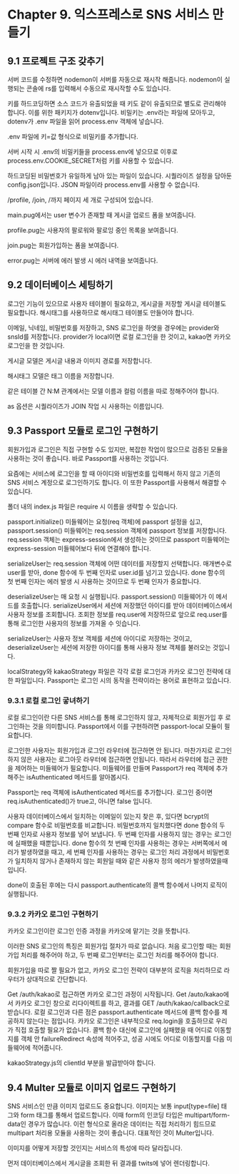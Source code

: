 # Chapter 9. 익스프레스로 SNS 서비스 만들기

## 9.1 프로젝트 구조 갖추기

서버 코드를 수정하면 nodemon이 서버를 자동으로 재시작 해줍니다.
nodemon이 실행되는 콘솔에 rs를 입력해서 수동으로 재시작할 수도 있습니다.

키를 하드코딩하면 소스 코드가 유출되었을 때 키도 같이 유출되므로 별도로 관리해야 합니다.
이를 위한 패키지가 dotenv입니다.
비밀키는 .env라는 파일에 모아두고, dotenv가 .env 파일을 읽어 process.env 객체에 넣습니다.

.env 파일에 키=값 형식으로 비밀키를 추가합니다.

서버 시작 시 .env의 비밀키들을 process.env에 넣으므로 이후로 process.env.COOKIE_SECRET처럼 키를 사용할 수 있습니다.

하드코딩된 비밀번호가 유일하게 남아 있는 파일이 있습니다.
시퀄라이즈 설정을 담아둔 config.json입니다.
JSON 파일이라 process.env를 사용할 수 없습니다.

/profile, /join, /까지 페이지 세 개로 구성되어 있습니다.

main.pug에서는 user 변수가 존재할 때 게시글 업로드 폼을 보여줍니다.

profile.pug는 사용자의 팔로워와 팔로잉 중인 목록을 보여줍니다.

join.pug는 회원가입하는 폼을 보여줍니다.

error.pug는 서버에 에러 발생 시 에러 내역을 보여줍니다.

## 9.2 데이터베이스 세팅하기

로그인 기능이 있으므로 사용자 테이블이 필요하고, 게시글을 저장할 게시글 테이블도 필요합니다.
해시태그를 사용하므로 해시태그 테이블도 만들어야 합니다.

이메일, 닉네임, 비밀번호를 저장하고, SNS 로그인을 하엿을 경우에는 provider와 snsId를 저장합니다.
provider가 local이면 로컬 로그인을 한 것이고, kakao면 카카오 로그인을 한 것입니다.

게시글 모델은 게시글 내용과 이미지 경로를 저장합니다.

해시태그 모델은 태그 이름을 저장합니다.

같은 테이블 간 N:M 관계에서는 모델 이름과 컬럼 이름을 따로 정해주어야 합니다.

as 옵션은 시퀄라이즈가 JOIN 작업 시 사용하는 이름입니다.

## 9.3 Passport 모듈로 로그인 구현하기

회원가입과 로그인은 직접 구현할 수도 있지만, 복잡한 작업이 많으므로 검증된 모듈을 사용하는 것이 좋습니다.
바로 Passport를 사용하는 것입니다.

요즘에는 서비스에 로그인을 할 때 아이디와 비밀번호를 입력해서 하지 않고 기존의 SNS 서비스 계정으로 로그인하기도 합니다.
이 또한 Passport를 사용해서 해결할 수 있습니다.

폴더 내의 index.js 파일은 require 시 이름을 생략할 수 있습니다.

passport.initialize() 미들웨어는 요청(req 객체)에 passport 설정을 심고, passport.session() 미들웨어는 req.session 객체에 passport 정보를 저장합니다.
req.session 객체는 express-session에서 생성하는 것이므로 passport 미들웨어는 express-session 미들웨어보다 뒤에 연결해야 합니다.

serializeUser는 req.session 객체에 어떤 데이터를 저장할지 선택합니다.
매개변수로 user를 받아, done 함수에 두 번째 인자로 user.id를 넘기고 있습니다.
done 함수의 첫 번째 인자는 에러 발생 시 사용하는 것이므로 두 번째 인자가 중요합니다.

deserializeUser는 매 요청 시 실행됩니다.
passport.session() 미들웨어가 이 메서드를 호출합니다.
serializeUser에서 세션에 저장했던 아이디를 받아 데이터베이스에서 사용자 정보를 조회합니다.
조회한 정보를 req.user에 저장하므로 앞으로 req.user를 통해 로그인한 사용자의 정보를 가져올 수 잇습니다.

serializeUser는 사용자 정보 객체를 세션에 아이디로 저장하는 것이고, deserializeUser는 세션에 저장한 아이디를 통해 사용자 정보 객체를 불러오는 것입니다.

localStrategy와 kakaoStrategy 파일은 각각 로컬 로그인과 카카오 로그인 전략에 대한 파일입니다.
Passport는 로그인 시의 동작을 전략이라는 용어로 표현하고 있습니다.

### 9.3.1 로컬 로그인 궇녀하기

로컬 로그인이란 다른 SNS 서비스를 통해 로그인하지 않고, 자체적으로 회원가입 후 로그인하는 것을 의미합니다.
Passport에서 이를 구현하려면 passport-local 모듈이 필요합니다.

로그인한 사용자는 회원가입과 로그인 라우터에 접근하면 안 됩니다.
마찬가지로 로그인하지 않은 사용자는 로그아웃 라우터에 접근하면 안됩니다.
따라서 라우터에 접근 권한을 제어하는 미들웨어가 필요합니다.
미들웨어를 만들며 Passport가 req 객체에 추가해주는 isAuthenticated 메서드를 알아봅시다.

Passport는 req 객체에 isAuthenticated 메서드를 추가합니다.
로그인 중이면 req.isAuthenticated()가 true고, 아니면 false 입니다.

사용자 데이터베이스에서 일치하는 이메일이 있는지 찾은 후, 있다면 bcrypt의 compare 함수로 비밀번호를 비교합니다.
비밀번호까지 일치했다면 done 함수의 두 번째 인자로 사용자 정보를 넣어 보냅니다.
두 번째 인자를 사용하지 않는 경우는 로그인에 실패했을 때뿐입니다.
done 함수의 첫 번째 인자를 사용하는 경우는 서버쪽에서 에러가 발생하였을 때고, 세 번째 인자를 사용하는 경우는 로그인 처리 과정에서 비밀번호가 일치하지 않거나 존재하지 않는 회원일 때와 같은 사용자 정의 에러가 발생하였을때입니다.

done이 호출된 후에는 다시 passport.authenticate의 콜백 함수에서 나머지 로직이 실행됩니다.

### 9.3.2 카카오 로그인 구현하기

카카오 로그인이란 로그인 인증 과정을 카카오에 맡기는 것을 뜻합니다.

이러한 SNS 로그인의 특징은 회원가입 절차가 따로 없습니다.
처음 로그인할 때는 회원가입 처리를 해주어야 하고, 두 번째 로그인부터는 로그인 처리를 해주어야 합니다.

회원가입을 따로 짤 필요가 없고, 카카오 로그인 전략이 대부분의 로직을 처리하므로 라우터가 상대적으로 간단합니다.

Get /auth/kakao로 접근하면 카카오 로그인 과정이 시작됩니다.
Get /auto/kakao에서 카카오 로그인 창으로 리다이렉트를 하고, 결과를 GET /auth/kakao/callback으로 받습니다.
로컬 로그인과 다른 점은 passport.authenticate 메서드에 콜백 함수를 제공하지 않는다는 점입니다.
카카오 로그인은 내부적으로 req.login을 호출하므로 우리가 직접 호출할 필요가 없습니다.
콜백 함수 대신에 로그인에 실패했을 때 어디로 이동할지를 객체 안 failureRedirect 속성에 적어주고, 성공 시에도 어디로 이동할지를 다음 미들웨어에 적어줍니다.

kakaoStrategy.js의 clientId 부분을 발급받아야 합니다.

## 9.4 Multer 모듈로 이미지 업로드 구현하기

SNS 서비스인 만큼 이미지 업로드도 중요합니다.
이미지는 보통 input[type=file] 태그와 form 태그를 통해서 업로드합니다.
이때 form의 인코딩 타입은 multipart/form-data인 경우가 많습니다.
이런 형식으로 올라온 데이터는 직접 처리하기 힘드므로 multipart 처리용 모듈을 사용하는 것이 좋습니다.
대표적인 것이 Multer입니다.

이미지를 어떻게 저장할 것인지는 서비스의 특성에 따라 달라집니다.

먼저 데이터베이스에서 게시글을 조회한 뒤 결과를 twits에 넣어 렌더링합니다.
